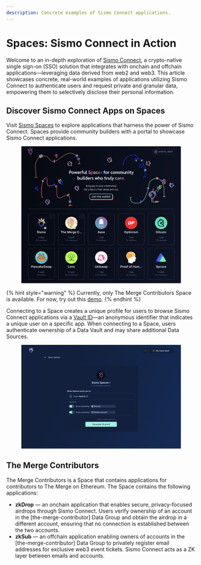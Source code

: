 ```yaml
---
description: Concrete examples of Sismo Connect applications.
---
```


# Spaces: Sismo Connect in Action

Welcome to an in-depth exploration of [Sismo Connect](../#sismo-connect-the-crypto-native-sso), a crypto-native single sign-on (SSO) solution that integrates with onchain and offchain applications—leveraging data derived from web2 and web3. This article showcases concrete, real-world examples of applications utilizing Sismo Connect to authenticate users and request private and granular data, empowering them to selectively disclose their personal information.

## Discover Sismo Connect Apps on Spaces

Visit [Sismo Spaces](https://spaces.sismo.io/) to explore applications that harness the power of Sismo Connect. Spaces provide community builders with a portal to showcase Sismo Connect applications.

<figure><img src="../.gitbook/assets/Untitled (2).png" alt=""><figcaption></figcaption></figure>

{% hint style="warning" %}
Currently, only The Merge Contributors Space is available. For now, try out this [demo](https://demo.spaces.sismo.io/sismo).
{% endhint %}

Connecting to a Space creates a unique profile for users to browse Sismo Connect applications via a [Vault ID](../knowledge-base/resources/technical-concepts/vault-and-proof-identifiers.md)—an anonymous identifier that indicates a unique user on a specific app. When connecting to a Space, users authenticate ownership of a Data Vault and may share additional Data Sources.

<figure><img src="../.gitbook/assets/Vault app_Sismo-Spaces.jpg" alt=""><figcaption></figcaption></figure>

## The Merge Contributors

The Merge Contributors is a Space that contains applications for contributors to The Merge on Ethereum. The Space contains the following applications:

* **zkDrop** — an onchain application that enables secure, privacy-focused airdrops through Sismo Connect. Users verify ownership of an account in the \[the-merge-contributor] Data Group and obtain the airdrop in a different account, ensuring that no connection is established between the two accounts.
* **zkSub** — an offchain application enabling owners of accounts in the \[the-merge-contributor] Data Group to privately register email addresses for exclusive web3 event tickets. Sismo Connect acts as a ZK layer between emails and accounts.

